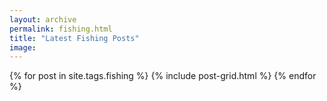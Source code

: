 ```yaml
---
layout: archive
permalink: fishing.html
title: "Latest Fishing Posts"
image:
---
```


<div class="tiles">
{% for post in site.tags.fishing %}
    {% include post-grid.html %}
{% endfor %}
</div><!-- /.tiles -->